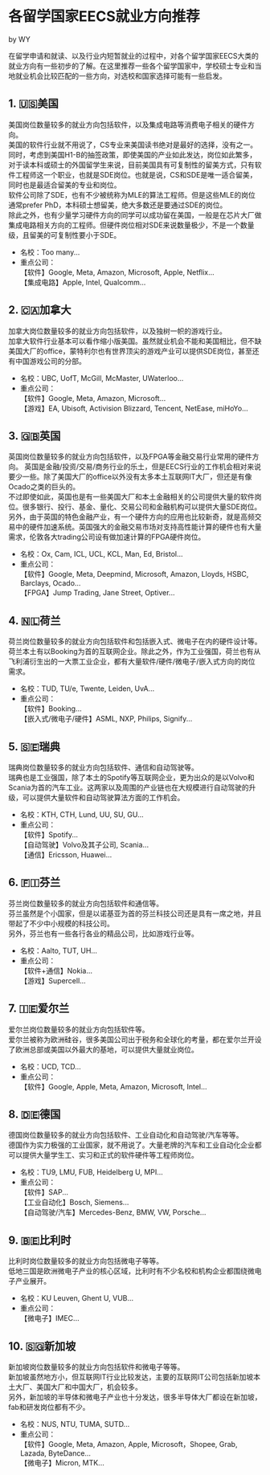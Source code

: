# 各留学国家EECS就业方向推荐
by WY

在留学申请和就读、以及行业内短暂就业的过程中，对各个留学国家EECS大类的就业方向有一些初步的了解。在这里推荐一些各个留学国家中，学校硕士专业和当地就业机会比较匹配的一些方向，对选校和国家选择可能有一些启发。  
## 1. 🇺🇸美国
美国岗位数量较多的就业方向包括软件，以及集成电路等消费电子相关的硬件方向。  
美国的软件行业就不用说了，CS专业来美国读书绝对是最好的选择，没有之一。同时，考虑到美国H1-B的抽签政策，即使美国的产业如此发达，岗位如此繁多，对于读本科或硕士的外国留学生来说，目前美国具有可复制性的留美方式，只有软件工程师这一个职业，也就是SDE岗位。也就是说，CS和SDE是唯一适合留美，同时也是最适合留美的专业和岗位。  
软件公司除了SDE，也有不少被统称为MLE的算法工程师。但是这些MLE的岗位通常prefer PhD，本科硕士想留美，绝大多数还是要通过SDE的岗位。  
除此之外，也有少量学习硬件方向的同学可以成功留在美国，一般是在芯片大厂做集成电路相关方向的工程师。但硬件岗位相对SDE来说数量极少，不是一个数量级，且留美的可复制性要小于SDE。  
* 名校：Too many...
* 重点公司：  
【软件】Google, Meta, Amazon, Microsoft, Apple, Netflix...  
【集成电路】Apple, Intel, Qualcomm...  

## 2. 🇨🇦加拿大
加拿大岗位数量较多的就业方向包括软件，以及独树一帜的游戏行业。  
加拿大软件行业基本可以看作缩小版美国。虽然就业机会不能和美国相比，但不缺美国大厂的office，蒙特利尔也有世界顶尖的游戏产业可以提供SDE岗位，甚至还有中国游戏公司的分部。  
* 名校：UBC, UofT, McGill, McMaster, UWaterloo...  
* 重点公司：  
【软件】Google, Meta, Amazon, Microsoft...  
【游戏】EA, Ubisoft, Activision Blizzard, Tencent, NetEase, miHoYo...

## 3. 🇬🇧英国
英国岗位数量较多的就业方向包括软件，以及FPGA等金融交易行业常用的硬件方向。 
英国是金融/投资/交易/商务行业的乐土，但是EECS行业的工作机会相对来说要少一些。除了美国大厂的office以外没有太多本土互联网IT大厂，但还是有像Ocado之类的巨头的。  
不过即使如此，英国也是有一些美国大厂和本土金融相关的公司提供大量的软件岗位。很多银行、投行、基金、量化、交易公司和金融机构可以提供大量SDE岗位。  
另外，由于英国的特色金融产业，有一个硬件方向的应用也比较新奇，就是高频交易中的硬件加速系统。英国强大的金融交易市场对支持高性能计算的硬件也有大量需求，伦敦各大trading公司设有做加速计算的FPGA硬件岗位。  
* 名校：Ox, Cam, ICL, UCL, KCL, Man, Ed, Bristol...
* 重点公司：  
【软件】Google, Meta, Deepmind, Microsoft, Amazon, Lloyds, HSBC, Barclays, Ocado...  
【FPGA】Jump Trading, Jane Street, Optiver...  

## 4. 🇳🇱荷兰
荷兰岗位数量较多的就业方向包括软件和包括嵌入式、微电子在内的硬件设计等。  
荷兰本土有以Booking为首的互联网企业。除此之外，作为工业强国，荷兰也有从飞利浦衍生出的一大票工业企业，都有大量软件/硬件/微电子/嵌入式方向的岗位需求。  
* 名校：TUD, TU/e, Twente, Leiden, UvA...
* 重点公司：  
【软件】Booking...  
【嵌入式/微电子/硬件】ASML, NXP, Philips, Signify...  

## 5. 🇸🇪瑞典
瑞典岗位数量较多的就业方向包括软件、通信和自动驾驶等。  
瑞典也是工业强国，除了本土的Spotify等互联网企业，更为出众的是以Volvo和Scania为首的汽车工业。这两家以及周围的产业链也在大规模进行自动驾驶的升级，可以提供大量软件和自动驾驶算法方面的工作机会。  
* 名校：KTH, CTH, Lund, UU, SU, GU...
* 重点公司：  
【软件】Spotify...  
【自动驾驶】Volvo及其子公司, Scania...  
【通信】Ericsson, Huawei...  

## 6. 🇫🇮芬兰
芬兰岗位数量较多的就业方向包括软件和通信等。  
芬兰虽然是个小国家，但是以诺基亚为首的芬兰科技公司还是具有一席之地，并且带起了不少中小规模的科技公司。  
另外，芬兰也有一些各行各业的精品公司，比如游戏行业等。  
* 名校：Aalto, TUT, UH...
* 重点公司：  
【软件+通信】Nokia...  
【游戏】Supercell...  

## 7. 🇮🇪爱尔兰
爱尔兰岗位数量较多的就业方向包括软件等。  
爱尔兰被称为欧洲硅谷，很多美国公司出于税务和全球化的考量，都在爱尔兰开设了欧洲总部或美国以外最大的基地，可以提供大量就业岗位。  
* 名校：UCD, TCD...  
* 重点公司：  
【软件】Google, Apple, Meta, Amazon, Microsoft, Intel...

## 8. 🇩🇪德国
德国岗位数量较多的就业方向包括软件、工业自动化和自动驾驶/汽车等等。  
德国作为实力极强的工业国家，就不用说了。大量老牌的汽车和工业自动化企业都可以提供大量学生工、实习和正式的软件硬件等工程师岗位。  
* 名校：TU9, LMU, FUB, Heidelberg U, MPI...
* 重点公司：  
【软件】SAP...  
【工业自动化】Bosch, Siemens...  
【自动驾驶/汽车】Mercedes-Benz, BMW, VW, Porsche...  

## 9. 🇧🇪比利时
比利时岗位数量较多的就业方向包括微电子等等。  
低地三国是欧洲微电子产业的核心区域，比利时有不少名校和机构企业都围绕微电子产业展开。  
* 名校：KU Leuven, Ghent U, VUB...  
* 重点公司：  
【微电子】IMEC...   

## 10. 🇸🇬新加坡  
新加坡岗位数量较多的就业方向包括软件和微电子等等。  
新加坡虽然地方小，但互联网IT行业比较发达，主要的互联网IT公司包括新加坡本土大厂、美国大厂和中国大厂，机会较多。  
另外，新加坡的半导体和微电子产业也十分发达，很多半导体大厂都设在新加坡，fab和研发岗位都有不少。  
* 名校：NUS, NTU, TUMA, SUTD...  
* 重点公司：  
【软件】Google, Meta, Amazon, Apple, Microsoft，Shopee, Grab, Lazada, ByteDance...  
【微电子】Micron, MTK...   
